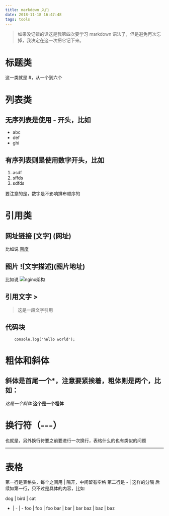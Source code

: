 ```yaml
---
title: markdown 入门
date: 2018-11-18 16:47:48
tags: tools
---
```

> 如果没记错的话这是我第四次要学习 markdown 语法了，但是避免再次忘掉，我决定在这一次把它记下来。

# 标题类
这一类就是 #，从一个到六个

# 列表类
## 无序列表是使用 - 开头，比如
- abc
- def
- ghi

## 有序列表则是使用数字开头，比如
1. asdf
4. sffds
7. sdfds 

要注意的是，数字是不影响排布顺序的

# 引用类
## 网址链接 \[文字\] \(网址\)
比如说 [百度](https://www.baidu.com)
## 图片 \!\[文字描述\]\(图片地址\)
比如说 ![nginx架构](http://www.aosabook.org/images/nginx/architecture.png)
## 引用文字 >
> 这是一段文字引用
## 代码块
```
    console.log('hello world');
```

# 粗体和斜体

斜体是首尾一个\*，注意要紧挨着，粗体则是两个，比如：
---
*这是一个斜体*
**这个是一个粗体**

# 换行符（\-\-\-）
也就是，另外换行符要之前要进行一次换行，表格什么的也有类似的问题 

---

# 表格
第一行是表格头，每个之间用 \| 隔开，中间留有空格
第二行是 \- \| 这样的分隔
后续如第一行，只不过是具体的内容，比如

dog | bird | cat
- | - | -
foo | foo  | foo
bar | bar  | bar
baz | baz  | baz